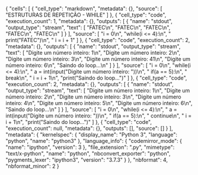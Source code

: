 {
 "cells": [
  {
   "cell_type": "markdown",
   "metadata": {},
   "source": [
    "ESTRUTURAS DE REPETIÇÃO - WHILE"
   ]
  },
  {
   "cell_type": "code",
   "execution_count": 1,
   "metadata": {},
   "outputs": [
    {
     "name": "stdout",
     "output_type": "stream",
     "text": [
      "FATEC\n",
      "FATEC\n",
      "FATEC\n",
      "FATEC\n",
      "FATEC\n"
     ]
    }
   ],
   "source": [
    "i = 0\n",
    "while(i <= 4):\n",
    "    print(\"FATEC\")\n",
    "    i = i + 1"
   ]
  },
  {
   "cell_type": "code",
   "execution_count": 2,
   "metadata": {},
   "outputs": [
    {
     "name": "stdout",
     "output_type": "stream",
     "text": [
      "Digite um número inteiro: 1\n",
      "Digite um número inteiro: 2\n",
      "Digite um número inteiro: 3\n",
      "Digite um número inteiro: 41\n",
      "Digite um número inteiro: 6\n",
      "Saindo do loop...\n"
     ]
    }
   ],
   "source": [
    "i = 0\n",
    "while(i <= 4):\n",
    "    a = int(input(\"Digite um número inteiro: \"))\n",
    "    if(a == 5):\n",
    "        break\n",
    "    i = i + 1\n",
    "print(\"Saindo do loop...\")"
   ]
  },
  {
   "cell_type": "code",
   "execution_count": 2,
   "metadata": {},
   "outputs": [
    {
     "name": "stdout",
     "output_type": "stream",
     "text": [
      "Digite um número inteiro: 1\n",
      "Digite um número inteiro: 2\n",
      "Digite um número inteiro: 3\n",
      "Digite um número inteiro: 4\n",
      "Digite um número inteiro: 5\n",
      "Digite um número inteiro: 6\n",
      "Saindo do loop...\n"
     ]
    }
   ],
   "source": [
    "i = 0\n",
    "while(i <= 4):\n",
    "    a = int(input(\"Digite um número inteiro: \"))\n",
    "    if(a == 5):\n",
    "        continue\n",
    "    i = i + 1\n",
    "print(\"Saindo do loop...\")"
   ]
  },
  {
   "cell_type": "code",
   "execution_count": null,
   "metadata": {},
   "outputs": [],
   "source": []
  }
 ],
 "metadata": {
  "kernelspec": {
   "display_name": "Python 3",
   "language": "python",
   "name": "python3"
  },
  "language_info": {
   "codemirror_mode": {
    "name": "ipython",
    "version": 3
   },
   "file_extension": ".py",
   "mimetype": "text/x-python",
   "name": "python",
   "nbconvert_exporter": "python",
   "pygments_lexer": "ipython3",
   "version": "3.7.3"
  }
 },
 "nbformat": 4,
 "nbformat_minor": 2
}
